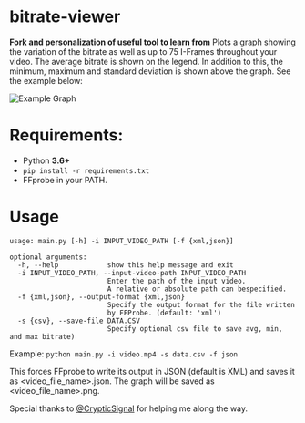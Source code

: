 # bitrate-viewer

**Fork and personalization of useful tool to learn from** 
Plots a graph showing the variation of the bitrate as well as up to 75 I-Frames throughout your video. The average bitrate is shown on the legend. In addition to this, the minimum, maximum and standard deviation is shown above the graph. See the example below:



![Example Graph](https://github.com/InB4DevOps/bitrate-viewer/blob/main/bitrate_graph.png?raw=true)

# Requirements:
- Python **3.6+**
- `pip install -r requirements.txt`
- FFprobe in your PATH.

# Usage
```
usage: main.py [-h] -i INPUT_VIDEO_PATH [-f {xml,json}]

optional arguments:
  -h, --help            show this help message and exit
  -i INPUT_VIDEO_PATH, --input-video-path INPUT_VIDEO_PATH
                        Enter the path of the input video. 
                        A relative or absolute path can bespecified.
  -f {xml,json}, --output-format {xml,json}
                        Specify the output format for the file written
                        by FFProbe. (default: 'xml')
  -s {csv}, --save-file DATA.CSV
                        Specify optional csv file to save avg, min, and max bitrate)
```

Example: `python main.py -i video.mp4 -s data.csv -f json`

This forces FFprobe to write its output in JSON (default is XML) and saves it as <video_file_name>.json.
The graph will be saved as <video_file_name>.png.

Special thanks to [@CrypticSignal]( https://github.com/CrypticSignal ) for helping me along the way.
